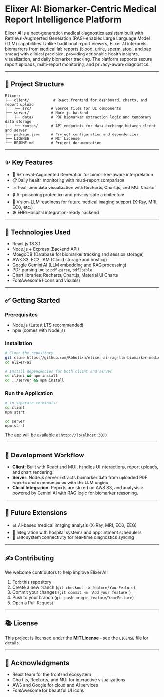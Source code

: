 # Elixer AI: Biomarker-Centric Medical Report Intelligence Platform

Elixer AI is a next-generation medical diagnostics assistant built with Retrieval-Augmented Generation (RAG)-enabled Large Language Model (LLM) capabilities. Unlike traditional report viewers, Elixer AI interprets biomarkers from medical lab reports (blood, urine, sperm, stool, and pap smear) with clinical precision, providing actionable health insights, visualization, and daily biomarker tracking. The platform supports secure report uploads, multi-report monitoring, and privacy-aware diagnostics.

---

## 🔧 Project Structure

```
Elixer/
├── client/           # React frontend for dashboard, charts, and report upload
│   └── src/         # Source files for UI components
├── server/          # Node.js backend
│   ├── data/        # PDF biomarker extraction logic and temporary data storage
│   └── routes/      # API endpoints for data exchange between client and server
├── package.json     # Project configuration and dependencies
├── LICENSE          # MIT License
└── README.md        # Project documentation
```

---

## ✨ Key Features

* 🔄 Retrieval-Augmented Generation for biomarker-aware interpretation
* 📋 Daily health monitoring with multi-report comparison
* 📈 Real-time data visualization with Recharts, Chart.js, and MUI Charts
* 🔒 AI-poisoning protection and privacy-safe architecture
* 🚀 Vision-LLM readiness for future medical imaging support (X-Ray, MRI, ECG, etc.)
* ⚙️ EHR/Hospital integration-ready backend

---

## 🚀 Technologies Used

* React.js 18.3.1
* Node.js + Express (Backend API)
* MongoDB (Database for biomarker tracking and session storage)
* AWS S3, EC2, IAM (Cloud storage and hosting)
* Google Gemini AI (LLM embedding and RAG processing)
* PDF parsing tools: `pdf-parse`, `pdf2table`
* Chart libraries: Recharts, Chart.js, Material UI Charts
* FontAwesome (Icons and visuals)

---

## ✅ Getting Started

### Prerequisites

* Node.js (Latest LTS recommended)
* npm (comes with Node.js)

### Installation

```bash
# Clone the repository
git clone https://github.com/Rbholika/elixer-ai-rag-llm-biomarker-medical-report-analysis-healthcare-diagnostics.git
cd elixer-ai

# Install dependencies for both client and server
cd client && npm install
cd ../server && npm install
```

### Run the Application

```bash
# In separate terminals:
cd client
npm start

cd server
npm start
```

The app will be available at `http://localhost:3000`

---

## 📅 Development Workflow

* **Client**: Built with React and MUI, handles UI interactions, report uploads, and chart rendering.
* **Server**: Node.js server extracts biomarker data from uploaded PDF reports and communicates with the LLM engine.
* **Cloud Integration**: Reports are stored on AWS S3, and analysis is powered by Gemini AI with RAG logic for biomarker reasoning.

---

## 🚧 Future Extensions

* 📊 AI-based medical imaging analysis (X-Ray, MRI, ECG, EEG)
* 📆 Integration with hospital systems and appointment schedulers
* 🏥 EHR system connectivity for real-time diagnostics syncing

---

## ✍️ Contributing

We welcome contributors to help improve Elixer AI!

1. Fork this repository
2. Create a new branch (`git checkout -b feature/YourFeature`)
3. Commit your changes (`git commit -m 'Add your feature'`)
4. Push to your branch (`git push origin feature/YourFeature`)
5. Open a Pull Request

---

## 📚 License

This project is licensed under the **MIT License** - see the `LICENSE` file for details.

---

## 👏 Acknowledgments

* React team for the frontend ecosystem
* Chart.js, Recharts, and MUI for interactive visualizations
* AWS and Google for cloud and AI services
* FontAwesome for beautiful UI icons



